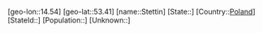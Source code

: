 ﻿---
location: [53.41,14.54]
type: City
tags:
- geo/City


SpocWebEntityId: 34568
isDeleted: false
confidential: public

---
[geo-lon::14.54]
[geo-lat::53.41]
[name::Stettin]
[State::]
[Country::[Poland](geo/Continent/Europe/Poland.md)]
[StateId::]
[Population::]
[Unknown::]

